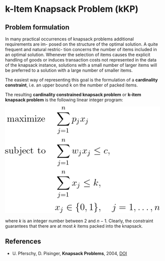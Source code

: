 # k-Item Knapsack Problem (kKP)


## Problem formulation

In many practical occurrences of knapsack problems additional requirements are im-
posed on the structure of the optimal solution. A quite frequent and natural restric-
tion concerns the number of items included in an optimal solution. Whenever the
selection of items causes the explicit handling of goods or induces transaction costs
not represented in the data of the knapsack instance, solutions with a small number
of larger items will be preferred to a solution with a large number of smaller items.

The easiest way of representing this goal is the formulation of a **cardinality constraint**,
i.e. an upper bound k on the number of packed items.

The resulting **cardinality constrained knapsack problem** or **k-item knapsack problem** is
 the following linear integer program:

![Mathematical formulation](./problem.png)

where $k$ is an integer number between $2$ and $n - 1$. Clearly, the constraint guarantees
that there are at most $k$ items packed into the knapsack.



## References
+ U. Pferschy, D. Pisinger, **Knapsack Problems**, 2004, [DOI](https://doi.org/10.1007/978-3-540-24777-7)





